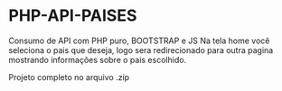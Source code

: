 # PHP-API-PAISES
Consumo de API com PHP puro, BOOTSTRAP e JS
Na tela home você seleciona o pais que deseja, logo sera redirecionado para outra pagina mostrando informações sobre o pais escolhido.

Projeto completo no arquivo .zip
